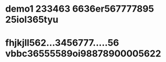 # demo1 233463 6636er567777895 25iol365tyu
# fhjkjll562...3456777.....56 vbbc36555589oi98878900005622
